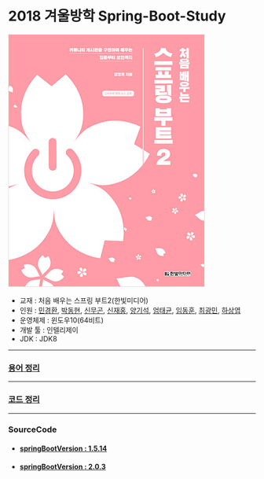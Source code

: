 # 2018 겨울방학 Spring-Boot-Study

![교재](/images/1.jpg)


 - 교재 : 처음 배우는 스프링 부트2(한빛미디어)
 - 인원 : [민경환](https://www.github.com/ber01), [박동현](https://www.github.com/pdh6547), [신무곤](https://www.github.com/mkshin96), [신재홍](https://www.github.com/woghd9072), [양기석](https://www.github.com/yks095), [엄태균](https://www.github.com/etg6550), [임동훈](https://www.github.com/dongh9508), [최광민](https://www.github.com/rhkd4560), [하상엽](https://www.github.com/hagome0)
 - 운영체제 : 윈도우10(64비트)
 - 개발 툴 : 인텔리제이
 - JDK : JDK8

---
### [용어 정리](https://github.com/mkshin96/study-spring-boot/blob/master/%EC%9A%A9%EC%96%B4%20%EC%A0%95%EB%A6%AC/%EC%9A%A9%EC%96%B4%20%EC%A0%95%EB%A6%AC.md)

---

### [코드 정리](https://github.com/mkshin96/study-spring-boot/tree/master/%EC%BD%94%EB%93%9C%20%EC%A0%95%EB%A6%AC)
---
### SourceCode
- #### [springBootVersion : 1.5.14](https://github.com/mkshin96/study-spring-boot/tree/master/Spring-Boot-Community-Web1)
- #### [springBootVersion : 2.0.3](https://github.com/mkshin96/study-spring-boot/tree/master/Spring-Boot-Community-Web2)
